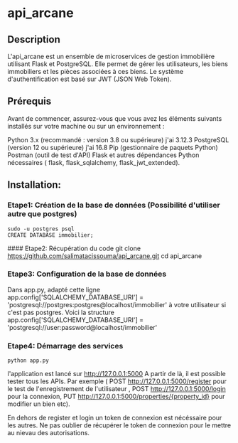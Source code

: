 # api_arcane
## Description
L'api_arcane est un ensemble de microservices de gestion immobilière utilisant Flask et PostgreSQL. Elle permet de gérer les utilisateurs, les biens immobiliers et les pièces associées à ces biens. Le système d'authentification est basé sur JWT (JSON Web Token).
## Prérequis
Avant de commencer, assurez-vous que vous avez les éléments suivants installés sur votre machine ou sur un environnement :

Python 3.x (recommandé : version 3.8 ou supérieure) j'ai 3.12.3 
PostgreSQL (version 12 ou supérieure) j'ai 16.8
Pip (gestionnaire de paquets Python)
Postman (outil de test d'API)
Flask et autres dépendances Python nécessaires ( flask, flask_sqlalchemy, flask_jwt_extended).

## Installation:
### Etape1: Création de la base de données (Possibilité d'utiliser autre que postgres)
    sudo -u postgres psql
    CREATE DATABASE immobilier;

#### Etape2: Récupération du code
    git clone https://github.com/salimatacissouma/api_arcane.git
    cd api_arcane
### Etape3: Configuration de la base de données
Dans app.py, adapté cette ligne app.config['SQLALCHEMY_DATABASE_URI'] = 'postgresql://postgres:postgres@localhost/immobilier' à votre utilisateur si c'est pas postgres. Voici la structure app.config['SQLALCHEMY_DATABASE_URI'] = 'postgresql://user:password@localhost/immobilier'

### Etape4: Démarrage des services
    python app.py
l'application est lancé sur http://127.0.0.1:5000
 A partir de là, il est possible tester tous les APIs. Par exemple ( POST http://127.0.0.1:5000/register pour le test de l'enregistrement de l'utilisateur
 , POST http://127.0.0.1:5000/login pour la connexion, PUT http://127.0.0.1:5000/properties/{property_id} pour modifier un bien etc).

En dehors de register et login un token de connexion est nécéssaire pour les autres. Ne pas oublier de récupérer le token de connexion pour le mettre au nievau des autorisations. 
